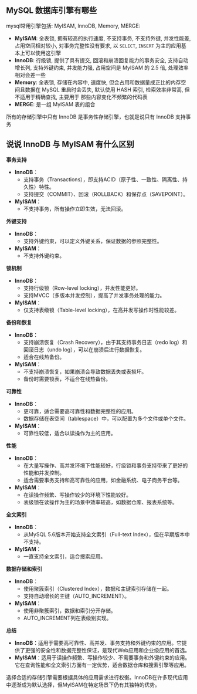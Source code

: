 ## MySQL 数据库引擎有哪些

mysql常用引擎包括: MyISAM, InnoDB, Memory, MERGE:

*   **MyISAM**: 全表锁, 拥有较高的执行速度, 不支持事务, 不支持外键, 并发性能差, 占用空间相对较小, 对事务完整性没有要求, 以 `SELECT`, `INSERT` 为主的应用基本上可以使用这引擎
*   **InnoDB**: 行级锁, 提供了具有提交, 回滚和崩溃回复能力的事务安全, 支持自动增长列, 支持外键约束, 并发能力强, 占用空间是 MyISAM 的 2.5 倍, 处理效率相对会差一些
*   **Memory**: 全表锁, 存储在内容中, 速度快, 但会占用和数据量成正比的内存空间且数据在 MySQL 重启时会丢失, 默认使用 HASH 索引, 检索效率非常高, 但不适用于精确查找, 主要用于 那些内容变化不频繁的代码表
*   **MERGE**: 是一组 MyISAM 表的组合

所有的存储引擎中只有 InnoDB 是事务性存储引擎，也就是说只有 InnoDB 支持事务



## 说说 InnoDB 与 MyISAM 有什么区别

**事务支持**

-   **InnoDB**：
    -   支持事务（Transactions），即支持ACID（原子性、一致性、隔离性、持久性）特性。
    -   支持提交（COMMIT）、回滚（ROLLBACK）和保存点（SAVEPOINT）。
-   **MyISAM**：
    -   不支持事务，所有操作立即生效，无法回滚。

**外键支持**

-   **InnoDB**：
    -   支持外键约束，可以定义外键关系，保证数据的参照完整性。
-   **MyISAM**：
    -   不支持外键约束。

**锁机制**

-   **InnoDB**：
    -   支持行级锁（Row-level locking），并发性能更好。
    -   支持MVCC（多版本并发控制），提高了并发事务处理的能力。
-   **MyISAM**：
    -   仅支持表级锁（Table-level locking），在高并发写操作时性能较差。

**备份和恢复**

-   **InnoDB**：
    -   支持崩溃恢复（Crash Recovery），由于其支持事务日志（redo log）和回滚日志（undo log），可以在崩溃后进行数据恢复。
    -   适合在线热备份。
-   **MyISAM**：
    -   不支持崩溃恢复，如果崩溃会导致数据丢失或表损坏。
    -   备份时需要锁表，不适合在线热备份。

**可靠性**

-   **InnoDB**：
    -   更可靠，适合需要高可靠性和数据完整性的应用。
    -   数据存储在表空间（tablespace）中，可以配置为多个文件或单个文件。
-   **MyISAM**：
    -   可靠性较低，适合以读操作为主的应用。

**性能**

-   **InnoDB**：
    -   在大量写操作、高并发环境下性能较好，行级锁和事务支持带来了更好的性能和并发控制。
    -   适合需要事务支持和高可靠性的应用，如金融系统、电子商务平台等。
-   **MyISAM**：
    -   在读操作频繁、写操作较少的环境下性能较好。
    -   表级锁在读操作为主的场景中效率较高，如数据仓库、报表系统等。

**全文索引**

-   **InnoDB**：
    -   从MySQL 5.6版本开始支持全文索引（Full-text Index），但在早期版本中不支持。
-   **MyISAM**：
    -   一直支持全文索引，适合搜索应用。

**数据存储和索引**

-   **InnoDB**：
    -   使用聚簇索引（Clustered Index），数据和主键索引存储在一起。
    -   支持自动增长的主键（AUTO_INCREMENT）。
-   **MyISAM**：
    -   使用非聚簇索引，数据和索引分开存储。
    -   AUTO_INCREMENT列在表级别实现。

**总结**

-   **InnoDB**：适用于需要高可靠性、高并发、事务支持和外键约束的应用。它提供了更强的安全性和数据完整性保证，是现代Web应用和企业级应用的首选。
-   **MyISAM**：适用于读操作频繁、写操作较少、不需要事务和外键约束的应用。它在查询性能和全文索引方面有一定优势，适合数据仓库和搜索引擎等应用。

选择合适的存储引擎需要根据具体的应用需求进行权衡。InnoDB在许多现代应用中逐渐成为默认选择，但MyISAM在特定场景下仍有其独特的优势。